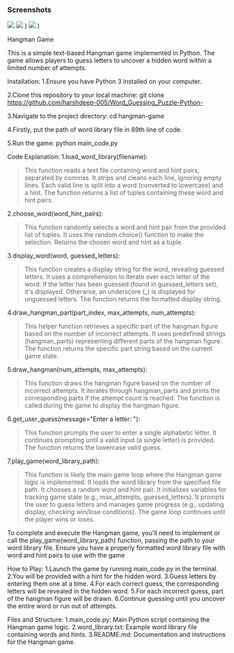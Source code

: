 ### Screenshots ###
![](![image](https://github.com/user-attachments/assets/8fccc41c-abbd-4eab-b958-d5797b63c01a)
)
![](![image](https://github.com/user-attachments/assets/75d57c19-bb09-4018-8ad2-c3a0adb14260)
)
)
![](![image](https://github.com/user-attachments/assets/1e636c3b-91f6-43b2-a2fe-9af1848ee798)
)
)


Hangman Game

This is a simple text-based Hangman game implemented in Python. The game allows players to guess letters to uncover a hidden word within a limited number of attempts.


Installation:
1.Ensure you have Python 3 installed on your computer.

2.Clone this repository to your local machine:
  git clone https://github.com/harshdeep-005/Word_Guessing_Puzzle-Python-

3.Navigate to the project directory:
  cd hangman-game

4.Firstly, put the path of word library file in 89th line of code.

5.Run the game:
  python main_code.py

  
Code Explanation:
1.load_word_library(filename):

>This function reads a text file containing word and hint pairs, separated by commas.
>It strips and cleans each line, ignoring empty lines.
>Each valid line is split into a word (converted to lowercase) and a hint.
>The function returns a list of tuples containing these word and hint pairs.

2.choose_word(word_hint_pairs):

>This function randomly selects a word and hint pair from the provided list of tuples.
>It uses the random.choice() function to make the selection.
>Returns the chosen word and hint as a tuple.

3.display_word(word, guessed_letters):

>This function creates a display string for the word, revealing guessed letters.
>It uses a comprehension to iterate over each letter of the word:
>If the letter has been guessed (found in guessed_letters set), it's displayed.
>Otherwise, an underscore (_) is displayed for unguessed letters.
>The function returns the formatted display string.

4.draw_hangman_part(part_index, max_attempts, num_attempts):

>This helper function retrieves a specific part of the hangman figure based on the number of incorrect attempts.
>It uses predefined strings (hangman_parts) representing different parts of the hangman figure.
>The function returns the specific part string based on the current game state.

5.draw_hangman(num_attempts, max_attempts):

>This function draws the hangman figure based on the number of incorrect attempts.
>It iterates through hangman_parts and prints the corresponding parts if the attempt count is reached.
>The function is called during the game to display the hangman figure.

6.get_user_guess(message="Enter a letter: "):

>This function prompts the user to enter a single alphabetic letter.
>It continues prompting until a valid input (a single letter) is provided.
>The function returns the lowercase valid guess.

7.play_game(word_library_path):

>This function is likely the main game loop where the Hangman game logic is implemented.
>It loads the word library from the specified file path.
>It chooses a random word and hint pair.
>It initializes variables for tracking game state (e.g., max_attempts, guessed_letters).
>It prompts the user to guess letters and manages game progress (e.g., updating display, checking win/lose conditions).
>The game loop continues until the player wins or loses.

To complete and execute the Hangman game, you'll need to implement or call the play_game(word_library_path) function, passing the path to your word library file. Ensure you have a properly formatted word library file with word and hint pairs to use with the game
  
  
How to Play:
1.Launch the game by running main_code.py in the terminal.
2.You will be provided with a hint for the hidden word.
3.Guess letters by entering them one at a time.
4.For each correct guess, the corresponding letters will be revealed in the hidden word.
5.For each incorrect guess, part of the hangman figure will be drawn.
6.Continue guessing until you uncover the entire word or run out of attempts.


Files and Structure:
1.main_code.py: Main Python script containing the Hangman game logic.
2.word_library.txt: Example word library file containing words and hints.
3.README.md: Documentation and instructions for the Hangman game.
